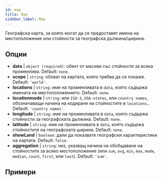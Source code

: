 ```yaml
---
id: map
title: Map
sidebar_label: Map
---
```


Географска карта, за която могат да се предоставят имена на местоположение или стойности за географска дължина/ширина.

## Опции

* __data__ | `object (required)`: обект от масиви със стойности за всяка променлива. Default: `none`.
* __scope__ | `string`: обхват на картата, която трябва да се покаже. Default: `'world'`.
* __locations__ | `string`: име на променливата в `data`, която съдържа имената на местоположението. Default: `none`.
* __locationmode__ | `string`: или `ISO-3`, `USA-states`, или `country names`, обозначаващи начина на кодиране на стойностите в `locations`.. Default: `'country names'`.
* __longitude__ | `string`: име на променливата в `data`, която съдържа стойности за географската дължина. Default: `none`.
* __latitude__ | `string`: име на променливата в `data`, която съдържа стойностите на географската ширина. Default: `none`.
* __showLand__ | `boolean`: дали да показвате географски характеристики на картата. Default: `false`.
* __aggregation__ | `string`: низ, указващ начина на обобщаване на стойностите за всяко местоположение (или `sum`, `avg`, `min`, `max`, `mode`, `median`, `count`, `first`, или `last`). Default: `'sum'`.


## Примери
